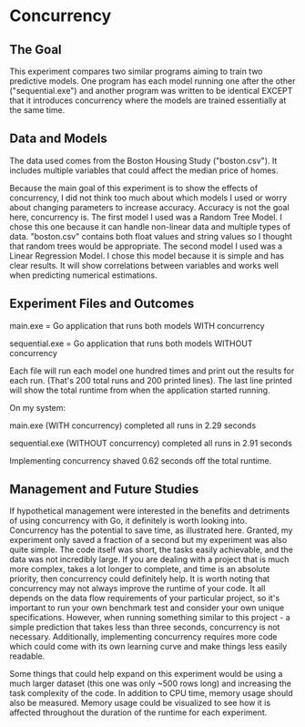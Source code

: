 # Concurrency

## The Goal
This experiment compares two similar programs aiming to train two predictive models. One program has each model running one after the other ("sequential.exe") and another program was written to be identical EXCEPT that it introduces concurrency where the models are trained essentially at the same time.

## Data and Models
The data used comes from the Boston Housing Study ("boston.csv"). It includes multiple variables that could affect the median price of homes.

Because the main goal of this experiment is to show the effects of concurrency, I did not think too much about which models I used or worry about changing parameters to increase accuracy. Accuracy is not the goal here, concurrency is.
The first model I used was a Random Tree Model. I chose this one because it can handle non-linear data and multiple types of data. "boston.csv" contains both float values and string values so I thought that random trees would be appropriate.
The second model I used was a Linear Regression Model. I chose this model because it is simple and has clear results. It will show correlations between variables and works well when predicting numerical estimations.

## Experiment Files and Outcomes
main.exe = Go application that runs both models WITH concurrency

sequential.exe = Go application that runs both models WITHOUT concurrency

Each file will run each model one hundred times and print out the results for each run. (That's 200 total runs and 200 printed lines). The last line printed will show the total runtime from when the application started running.

On my system:

main.exe (WITH concurrency) completed all runs in 2.29 seconds

sequential.exe (WITHOUT concurrency) completed all runs in 2.91 seconds

Implementing concurrency shaved 0.62 seconds off the total runtime.

## Management and Future Studies
If hypothetical management were interested in the benefits and detriments of using concurrency with Go, it definitely is worth looking into. Concurrency has the potential to save time, as illustrated here. Granted, my experiment only saved a fraction of a second but my experiment was also quite simple. The code itself was short, the tasks easily achievable, and the data was not incredibly large. If you are dealing with a project that is much more complex, takes a lot longer to complete, and time is an absolute priority, then concurrency could definitely help. It is worth noting that concurrency may not always improve the runtime of your code. It all depends on the data flow requirements of your particular project, so it's important to run your own benchmark test and consider your own unique specifications. However, when running something similar to this project - a simple prediction that takes less than three seconds, concurrency is not necessary. Additionally, implementing concurrency requires more code which could come with its own learning curve and make things less easily readable.

Some things that could help expand on this experiment would be using a much larger dataset (this one was only ~500 rows long) and increasing the task complexity of the code. In addition to CPU time, memory usage should also be measured. Memory usage could be visualized to see how it is affected throughout the duration of the runtime for each experiment.

